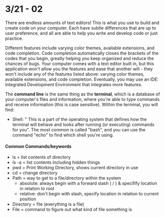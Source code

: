 # 3/21 - 02
There are endless amounts of text editors! This is what you use to build and create code on your computer. Each have subtle differences that are up to user preference, and all are able to help you write and develop code or just practice.

Different features include varying color themes, available extensions, and code completion.
Code completion automatically closes the brackets of the codes that you begin, greatly helping you keep organized and reduce the chances of bugs.
Your computer comes with a text editor built in, but this application won't allow you the features and ease that another will - they won't include any of the features listed above: varying color themes, available extensions, and code completion.
Eventually, you may use an IDE: Integrated Development Environment that integrates more features.


The **command line** is the same thing as the **terminal**, which is a database of your computer's files and information, where you're able to type commands and receive information (this is case sensitive). Within the terminal, you will find:

* Shell: " This is a part of the operating system that defines how the terminal will behave and looks after running (or executing) commands for you". The most common is called "bash", and you can use the command "echo" to find which shell you're using.

#### Common Commands/keywords

* ls = list contents of directory
* ls -a = list contents including hidden things
* pwd =  Print Working Directory, shows current directory in use
* cd = change directory
* Path = way to get to a file/directory within the system
    * absolute: always begin with a forward slash ( / ) & specifify location in relation to root
    * relative: don't begin with slash, specify location in relation to current position
* Directory = file (everything is a file)
* File = command to figure out what kind of file something is

